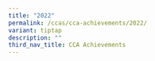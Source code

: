 ```yaml
---
title: "2022"
permalink: /ccas/cca-achievements/2022/
variant: tiptap
description: ""
third_nav_title: CCA Achievements
---
```

